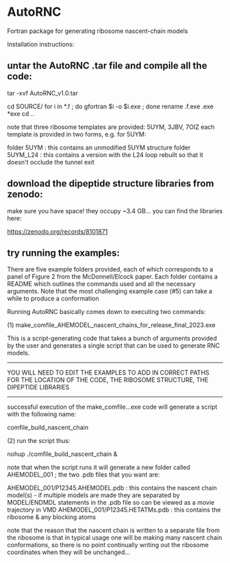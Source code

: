 # AutoRNC
Fortran package for generating ribosome nascent-chain models

Installation instructions:

untar the AutoRNC .tar file and compile all the code:
-----------------------------------------------------

tar -xvf AutoRNC_v1.0.tar

cd SOURCE/
for i in *.f ; do gfortran $i -o $i.exe ; done
rename .f.exe .exe *exe
cd ..

note that three ribosome templates are provided: 5UYM, 3JBV, 7OIZ
each template is provided in two forms, e.g. for 5UYM:

folder 5UYM     : this contains an unmodified 5UYM structure
folder 5UYM_L24 : this contains a version with the L24 loop rebuilt
                  so that it doesn't occlude the tunnel exit

download the dipeptide structure libraries from zenodo:
-------------------------------------------------------

make sure you have space! they occupy ~3.4 GB...
you can find the libraries here:

https://zenodo.org/records/8101871

try running the examples:
-------------------------

There are five example folders provided, each of which corresponds
to a panel of Figure 2 from the McDonnell/Elcock paper. Each folder
contains a README which outlines the commands used and all the
necessary arguments. Note that the most challenging example case
(#5) can take a while to produce a conformation

Running AutoRNC basically comes down to executing two commands:

(1) make_comfile_AHEMODEL_nascent_chains_for_release_final_2023.exe

This is a script-generating code that takes a bunch of arguments
provided by the user and generates a single script that can be used
to generate RNC models.

*********************************************************************
YOU WILL NEED TO EDIT THE EXAMPLES TO ADD IN CORRECT PATHS FOR THE
LOCATION OF THE CODE, THE RIBOSOME STRUCTURE, THE DIPEPTIDE LIBRARIES
*********************************************************************

successful execution of the make_comfile...exe code will generate a
script with the following name:

comfile_build_nascent_chain

(2) run the script thus:

nohup ./comfile_build_nascent_chain &

note that when the script runs it will generate a new folder
called AHEMODEL_001 ; the two .pdb files that you want are:

AHEMODEL_001/P12345.AHEMODEL.pdb  : this contains the nascent chain model(s) - if
                                    multiple models are made they are separated by
                                    MODEL/ENDMDL statements in the .pdb file so can
                                    be viewed as a movie trajectory in VMD
AHEMODEL_001/P12345.HETATMs.pdb   : this contains the ribosome & any blocking atoms

note that the reason that the nascent chain is written to a separate file from the
ribosome is that in typical usage one will be making many nascent chain conformations,
so there is no point continually writing out the ribosome coordinates when they will
be unchanged...

